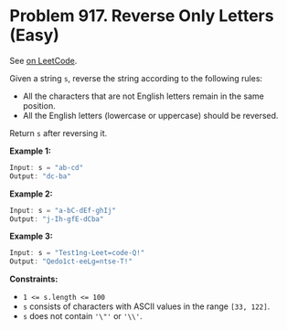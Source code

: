 Problem 917. Reverse Only Letters (Easy)
========================================

See [on LeetCode](https://leetcode.com/problems/reverse-only-letters/).

Given a string `s`, reverse the string according to the following rules:

* All the characters that are not English letters remain in the same position.
* All the English letters (lowercase or uppercase) should be reversed.

Return `s` after reversing it.

**Example 1:**

```Rust
Input: s = "ab-cd"
Output: "dc-ba"
```

**Example 2:**

```Rust
Input: s = "a-bC-dEf-ghIj"
Output: "j-Ih-gfE-dCba"
```

**Example 3:**

```Rust
Input: s = "Test1ng-Leet=code-Q!"
Output: "Qedo1ct-eeLg=ntse-T!"
```

**Constraints:**

* `1 <= s.length <= 100`
* `s` consists of characters with ASCII values in the range `[33, 122]`.
* `s` does not contain `'\"'` or `'\\'`.
